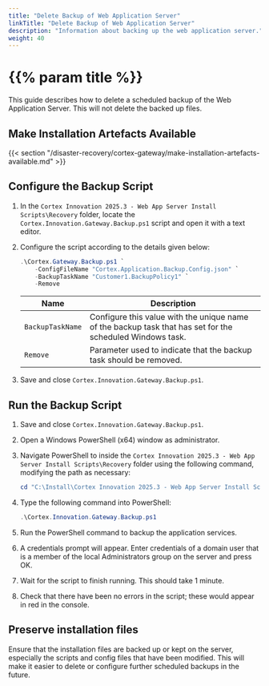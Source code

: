 ```yaml
---
title: "Delete Backup of Web Application Server"
linkTitle: "Delete Backup of Web Application Server"
description: "Information about backing up the web application server."
weight: 40
---
```


# {{% param title %}}

This guide describes how to delete a scheduled backup of the Web Application Server. This will not delete the backed up files.

## Make Installation Artefacts Available
{{< section "/disaster-recovery/cortex-gateway/make-installation-artefacts-available.md" >}}

## Configure the Backup Script

1. In the `Cortex Innovation 2025.3 - Web App Server Install Scripts\Recovery` folder, locate the `Cortex.Innovation.Gateway.Backup.ps1` script and open it with a text editor.
1. Configure the script according to the details given below:
    
    ```powershell
    .\Cortex.Gateway.Backup.ps1 `
        -ConfigFileName "Cortex.Application.Backup.Config.json" `
        -BackupTaskName "Customer1.BackupPolicy1" `
        -Remove
    ```

    | Name                                           | Description |
    |------------------------------------------------|-------------|
    |`BackupTaskName`                                | Configure this value with the unique name of the backup task that has set for the scheduled Windows task. |
    |`Remove`                                        | Parameter used to indicate that the backup task should be removed.|

1. Save and close `Cortex.Innovation.Gateway.Backup.ps1`.

## Run the Backup Script

1. Save and close `Cortex.Innovation.Gateway.Backup.ps1`.
1. Open a Windows PowerShell (x64) window as administrator.
1. Navigate PowerShell to inside the `Cortex Innovation 2025.3 - Web App Server Install Scripts\Recovery` folder using the following command, modifying the path as necessary:

    ```powershell
    cd "C:\Install\Cortex Innovation 2025.3 - Web App Server Install Scripts\Recovery"
    ```

1. Type the following command into PowerShell:

    ```powershell
    .\Cortex.Innovation.Gateway.Backup.ps1
    ```

1. Run the PowerShell command to backup the application services.
1. A credentials prompt will appear. Enter credentials of a domain user that is a member of the local Administrators group on the server and press OK.
1. Wait for the script to finish running. This should take 1 minute.
1. Check that there have been no errors in the script; these would appear in red in the console.

## Preserve installation files

Ensure that the installation files are backed up or kept on the server, especially the scripts and config files that have been modified. This will make it easier to delete or configure further scheduled backups in the future.
